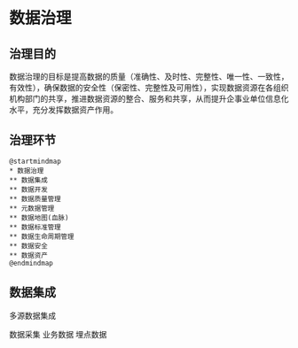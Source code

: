 # 数据治理

## 治理目的

  数据治理的目标是提高数据的质量（准确性、及时性、完整性、唯一性、一致性，有效性），确保数据的安全性（保密性、完整性及可用性），实现数据资源在各组织机构部门的共享，推进数据资源的整合、服务和共享，从而提升企事业单位信息化水平，充分发挥数据资产作用。

## 治理环节

```puml
@startmindmap
* 数据治理
** 数据集成
** 数据开发
** 数据质量管理
** 元数据管理
** 数据地图(血脉)
** 数据标准管理
** 数据生命周期管理
** 数据安全
** 数据资产
@endmindmap
```

## 数据集成
多源数据集成

数据采集
 业务数据
 埋点数据

